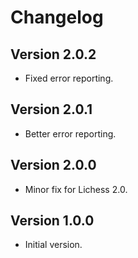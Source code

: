 # Changelog

## Version 2.0.2

* Fixed error reporting.

## Version 2.0.1

* Better error reporting.

## Version 2.0.0

* Minor fix for Lichess 2.0. 

## Version 1.0.0

* Initial version. 